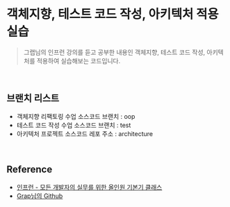 # 객체지향, 테스트 코드 작성, 아키텍처 적용 실습

> 그랩님의 인프런 강의를 듣고 공부한 내용인 객체지향, 테스트 코드 작성, 아키텍처를 적용하여 실습해보는 코드입니다. 

<br>

## 브랜치 리스트

- 객체지향 리팩토링 수업 소스코드 브랜치 : oop
- 테스트 코드 작성 수업 소스코드 브랜치 : test
- 아키텍처 프로젝트 소스코드 레포 주소 : architecture

<br>

## Reference

- [인프런 - 모든 개발자의 실무를 위한 올인원 기본기 클래스](https://www.inflearn.com/course/%EA%B0%9C%EB%B0%9C%EC%9E%90-%EC%8B%A4%EB%AC%B4-%EA%B8%B0%EB%B3%B8%EA%B8%B0#curriculum)
- [Grap님의 Github](https://github.com/yansfil/devall-class-oop-test)